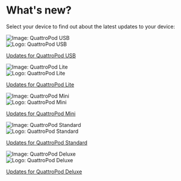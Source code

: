 # What's new?

Select your device to find out about the latest updates to your device:

<div class="md-showcase">
	<img src="/assets/img/quattropod.usb.png" alt="Image: QuattroPod USB"></a>
	<div>
		<img src="/assets/img/quattropod-usb.black.logo.png" alt="Logo: QuattroPod USB">
		<p><a href="/usb/whatsnew">Updates for QuattroPod USB</a></p>
	</div>
</div>
<div class="md-showcase">
	<img src="/assets/img/quattropod.lite.png" alt="Image: QuattroPod Lite"></a>
	<div>
		<img src="/assets/img/quattropod-lite.black.logo.png" alt="Logo: QuattroPod Lite">
		<p><a href="/lite/whatsnew">Updates for QuattroPod Lite</a></p>
	</div>
</div>
<div class="md-showcase">
	<img src="/assets/img/quattropod.mini.png" alt="Image: QuattroPod Mini">
	<div>
		<img src="/assets/img/quattropod-mini.black.logo.png" alt="Logo: QuattroPod Mini">
		<p><a href="/mini/whatsnew">Updates for QuattroPod Mini</a></p>
	</div>
</div>
<div class="md-showcase">
	<img src="/assets/img/quattropod.standard.png" alt="Image: QuattroPod Standard">
	<div>
		<img src="/assets/img/quattropod-standard.black.logo.png" alt="Logo: QuattroPod Standard">
		<p><a href="/standard/whatsnew">Updates for QuattroPod Standard</a></p>
	</div>
</div>
<div class="md-showcase">
	<img src="/assets/img/quattropod.deluxe.png" alt="Image: QuattroPod Deluxe">
	<div>
		<img src="/assets/img/quattropod-deluxe.black.logo.png" alt="Logo: QuattroPod Deluxe">
		<p><a href="/deluxe/whatsnew">Updates for QuattroPod Deluxe</a></p>
	</div>
</div>
